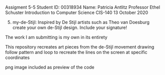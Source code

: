Assigment 5-5
Student ID: 00318934
Name: Patricia Antlitz
Professor Ethel Schuster
Introduction to Computer Science CIS-140
13 October 2020

5. my-de-Stijl: Inspired by De Stijl artists such as Theo van Doesburg
create your own de-Stijl design. Include your signature!

The work I am submitting is my own in its entirety


This repository recreates art pieces from the de-Stijl movement
drawing follow pattern and loop to recreate the lines on the screen
at specific coordinates

png image included as preview of the code
